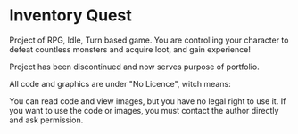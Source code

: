 # Inventory Quest

Project of RPG, Idle, Turn based game. You are controlling your character to defeat countless monsters and acquire loot, and gain experience!

Project has been discontinued and now serves purpose of portfolio.

All code and graphics are under "No Licence", witch means:

You can read code and view images, but you have no legal right to use it. 
If you want to use the code or images, you must contact the author directly and ask permission.
